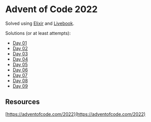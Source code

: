 # Advent of Code 2022

Solved using [Elixir](https://elixir-lang.org/) and [Livebook](https://livebook.dev/).

Solutions (or at least attempts):

- [Day 01](01.livemd)
- [Day 02](02.livemd)
- [Day 03](03.livemd)
- [Day 04](04.livemd)
- [Day 05](05.livemd)
- [Day 06](06.livemd)
- [Day 07](07.livemd)
- [Day 08](08.livemd)
- [Day 09](09.livemd)
<!-- - [Day 10](10.livemd) -->
<!-- - [Day 11](11.livemd) -->
<!-- - [Day 12](12.livemd) -->
<!-- - [Day 13](13.livemd) -->
<!-- - [Day 14](14.livemd) -->
<!-- - [Day 15](15.livemd) -->
<!-- - [Day 16](16.livemd) -->
<!-- - [Day 17](17.livemd) -->
<!-- - [Day 18](18.livemd) -->
<!-- - [Day 19](19.livemd) -->
<!-- - [Day 20](20.livemd) -->
<!-- - [Day 21](21.livemd) -->
<!-- - [Day 22](22.livemd) -->
<!-- - [Day 23](23.livemd) -->
<!-- - [Day 24](24.livemd) -->
<!-- - [Day 25](25.livemd) -->

## Resources

[https://adventofcode.com/2022](https://adventofcode.com/2022)